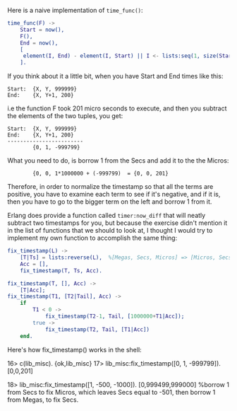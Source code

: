 Here is a naive implementation of `time_func()`:

```erlang
time_func(F) -> 
    Start = now(),
    F(),
    End = now(),
    [
     element(I, End) - element(I, Start) || I <- lists:seq(1, size(Start) )
    ].
```

If you think about it a little bit, when you have Start and End times like this:

```
Start:  {X, Y, 999999}  
End:    {X, Y+1, 200}
```

i.e the function F took 201 micro seconds to execute, and then you subtract the elements of the two tuples, you get:

```
Start:  {X, Y, 999999}  
End:    {X, Y+1, 200}
------------------------
        {0, 1, -999799}
```

What you need to do, is borrow 1 from the Secs and add it to the the Micros:
```
        {0, 0, 1*1000000 + (-999799)  = {0, 0, 201}
```

Therefore, in order to normalize the timestamp so that all the terms are positive, you have to examine each term to see if it's negative, and if it is, then you have to go to the bigger term on the left and borrow 1 from it.  

Erlang does provide a function called `timer:now_diff` that will neatly subtract two timestamps for you, but because the exercise didn't mention it in the list of functions that we should to look at, I thought I would try to implement my own function to accomplish the same thing:


```erlang
fix_timestamp(L) ->
    [T|Ts] = lists:reverse(L),  %[Megas, Secs, Micros] => [Micros, Secs, Megas]
    Acc = [],
    fix_timestamp(T, Ts, Acc).

fix_timestamp(T, [], Acc) ->
    [T|Acc];
fix_timestamp(T1, [T2|Tail], Acc) ->
    if
        T1 < 0 -> 
            fix_timestamp(T2-1, Tail, [1000000+T1|Acc]);
        true -> 
            fix_timestamp(T2, Tail, [T1|Acc])
    end.
```

Here's how fix_timestamp() works in the shell:

16> c(lib_misc).
{ok,lib_misc}
17> lib_misc:fix_timestamp([0, 1, -999799]).
[0,0,201]

18> lib_misc:fix_timestamp([1, -500, -1000]).
[0,999499,999000]  %borrow 1 from Secs to fix Micros, which leaves Secs equal to -501, then borrow 1 from Megas, to fix Secs.
